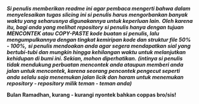 **_Si penulis memberikan readme ini agar pembaca mengerti bahwa dalam menyelesaikan tugas slicing ini si penulis harus mengorbankan banyak waktu yang seharusnya digunakannya untuk keperluan lain._**
**_Oleh karena itu, bagi anda yang melihat repository si penulis hanya dengan tujuan MENCONTEK atau COPY-PASTE kode buatan si penulis, lalu mengumpulkannya dengan tingkat kemiripan kode dan struktur file 50% - 100%,_**
**_si penulis mendoakan anda agar segera mendapatkan sial yang bertubi-tubi dan mungkin hingga kehilangan waktu untuk melanjutkan kehidupan di bumi ini. Sekian, mohon diperhatikan._**
**_(intinya si penulis tidak mendukung perbuatan mencontek anda ataupun memberi anda jalan untuk mencontek, karena seorang pencontek pengecut seperti anda selalu saja menemukan jalan licik dan haram untuk menemukan repository - repository milik teman - teman anda)_**

**Bulan Ramadhan, kurang - kurangi nyontek bahkan coppas bro/sis!**
